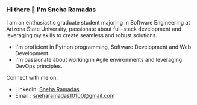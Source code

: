### Hi there 👋 I'm Sneha Ramadas
I am an enthusiastic graduate student majoring in Software Engineering at Arizona State University, passionate about full-stack development and leveraging my skills to create seamless and robust solutions.
- I'm proficient in Python programming, Software Development and Web Development.
- I'm passionate about working in Agile environments and leveraging DevOps principles.

 Connect with me on:
 - LinkedIn: <a href="https://www.linkedin.com/in/sneha-ramadas/"> Sneha Ramadas </a>
 - Email : sneharamadas10100@gmail.com
<!--
**sneharamadas/sneharamadas** is a ✨ _special_ ✨ repository because its `README.md` (this file) appears on your GitHub profile.

Here are some ideas to get you started:

- 🔭 I’m currently working on ...
- 🌱 I’m currently learning ...
- 👯 I’m looking to collaborate on ...
- 🤔 I’m looking for help with ...
- 💬 Ask me about ...
- 📫 How to reach me: ...
- 😄 Pronouns: ...
- ⚡ Fun fact: ...
-->
